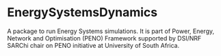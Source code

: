 # EnergySystemsDynamics
A package to run Energy Systems simulations. It is part of Power, Energy, Network and Optimisation (PENO) Framework supported by DSI/NRF SARChi chair on PENO initiative at  University of South Africa.
